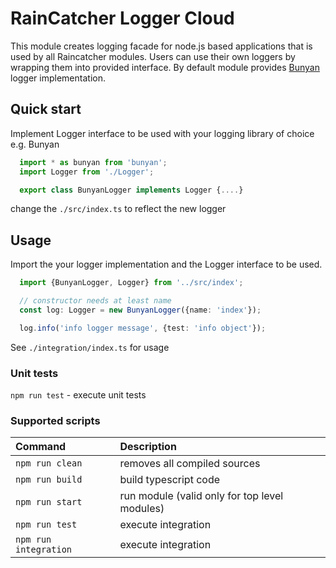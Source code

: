 # RainCatcher Logger Cloud

This module creates logging facade for node.js based applications that is used by all Raincatcher modules.
Users can use their own loggers by wrapping them into provided interface.
By default module provides [Bunyan](https://www.npmjs.com/package/bunyan) logger implementation.

## Quick start

Implement Logger interface to be used with your logging library of choice e.g. Bunyan
```typescript
  import * as bunyan from 'bunyan';
  import Logger from './Logger';

  export class BunyanLogger implements Logger {....}
```

change the `./src/index.ts` to reflect the new logger
## Usage

Import the your logger implementation and the Logger interface to be used.
```typescript
  import {BunyanLogger, Logger} from '../src/index';

  // constructor needs at least name
  const log: Logger = new BunyanLogger({name: 'index'});

  log.info('info logger message', {test: 'info object'});
```

See `./integration/index.ts` for usage

### Unit tests

`npm run test` - execute unit tests


### Supported scripts


| Command        | Description           |
| :------------- |:-------------|
| `npm run clean` | removes all compiled sources |
| `npm run build` | build typescript code |
| `npm run start` | run module (valid only for top level modules) |
| `npm run test` | execute integration |
| `npm run integration`| execute integration |
